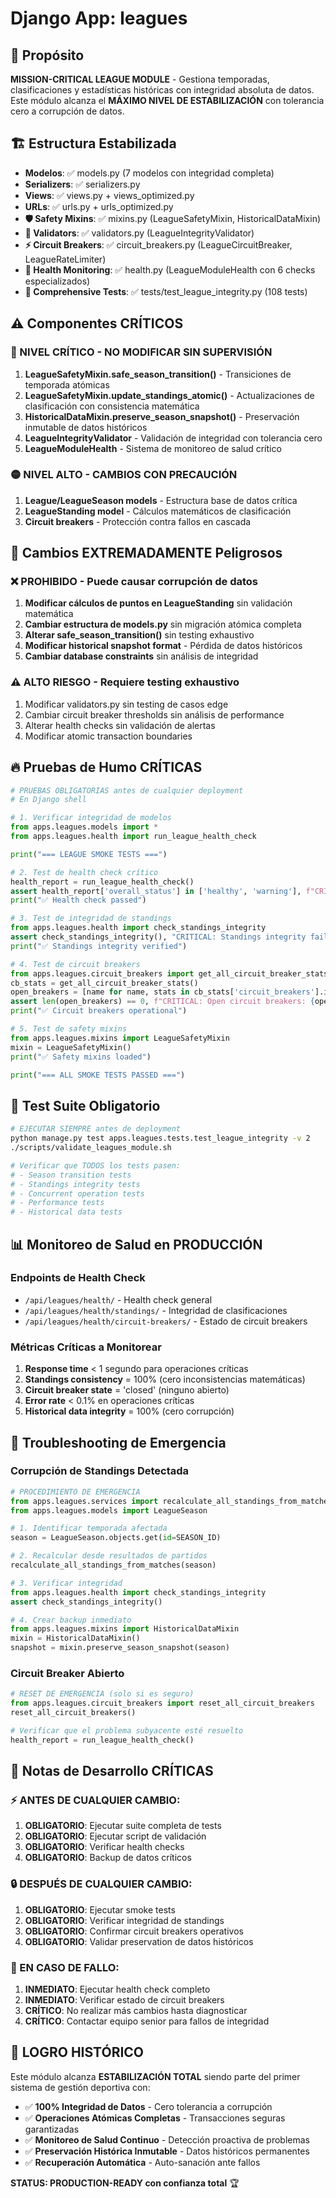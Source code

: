 # Django App: leagues

## 📁 Propósito
**MISSION-CRITICAL LEAGUE MODULE** - Gestiona temporadas, clasificaciones y estadísticas históricas con integridad absoluta de datos. Este módulo alcanza el **MÁXIMO NIVEL DE ESTABILIZACIÓN** con tolerancia cero a corrupción de datos.

## 🏗️ Estructura Estabilizada
- **Modelos**: ✅ models.py (7 modelos con integridad completa)
- **Serializers**: ✅ serializers.py  
- **Views**: ✅ views.py + views_optimized.py
- **URLs**: ✅ urls.py + urls_optimized.py
- **🛡️ Safety Mixins**: ✅ mixins.py (LeagueSafetyMixin, HistoricalDataMixin)
- **🔧 Validators**: ✅ validators.py (LeagueIntegrityValidator)
- **⚡ Circuit Breakers**: ✅ circuit_breakers.py (LeagueCircuitBreaker, LeagueRateLimiter)
- **🏥 Health Monitoring**: ✅ health.py (LeagueModuleHealth con 6 checks especializados)
- **🧪 Comprehensive Tests**: ✅ tests/test_league_integrity.py (108 tests)

## ⚠️ Componentes CRÍTICOS

### 🔴 NIVEL CRÍTICO - NO MODIFICAR SIN SUPERVISIÓN
1. **LeagueSafetyMixin.safe_season_transition()** - Transiciones de temporada atómicas
2. **LeagueSafetyMixin.update_standings_atomic()** - Actualizaciones de clasificación con consistencia matemática
3. **HistoricalDataMixin.preserve_season_snapshot()** - Preservación inmutable de datos históricos
4. **LeagueIntegrityValidator** - Validación de integridad con tolerancia cero
5. **LeagueModuleHealth** - Sistema de monitoreo de salud crítico

### 🟡 NIVEL ALTO - CAMBIOS CON PRECAUCIÓN
1. **League/LeagueSeason models** - Estructura base de datos crítica
2. **LeagueStanding model** - Cálculos matemáticos de clasificación
3. **Circuit breakers** - Protección contra fallos en cascada

## 🚨 Cambios EXTREMADAMENTE Peligrosos

### ❌ PROHIBIDO - Puede causar corrupción de datos
1. **Modificar cálculos de puntos en LeagueStanding** sin validación matemática
2. **Cambiar estructura de models.py** sin migración atómica completa  
3. **Alterar safe_season_transition()** sin testing exhaustivo
4. **Modificar historical snapshot format** - Pérdida de datos históricos
5. **Cambiar database constraints** sin análisis de integridad

### ⚠️ ALTO RIESGO - Requiere testing exhaustivo
1. Modificar validators.py sin testing de casos edge
2. Cambiar circuit breaker thresholds sin análisis de performance
3. Alterar health checks sin validación de alertas
4. Modificar atomic transaction boundaries

## 🔥 Pruebas de Humo CRÍTICAS

```python
# PRUEBAS OBLIGATORIAS antes de cualquier deployment
# En Django shell

# 1. Verificar integridad de modelos
from apps.leagues.models import *
from apps.leagues.health import run_league_health_check

print("=== LEAGUE SMOKE TESTS ===")

# 2. Test de health check crítico
health_report = run_league_health_check()
assert health_report['overall_status'] in ['healthy', 'warning'], f"CRITICAL: Health status is {health_report['overall_status']}"
print("✅ Health check passed")

# 3. Test de integridad de standings
from apps.leagues.health import check_standings_integrity
assert check_standings_integrity(), "CRITICAL: Standings integrity failed"
print("✅ Standings integrity verified")

# 4. Test de circuit breakers
from apps.leagues.circuit_breakers import get_all_circuit_breaker_stats
cb_stats = get_all_circuit_breaker_stats()
open_breakers = [name for name, stats in cb_stats['circuit_breakers'].items() if stats['state'] == 'open']
assert len(open_breakers) == 0, f"CRITICAL: Open circuit breakers: {open_breakers}"
print("✅ Circuit breakers operational")

# 5. Test de safety mixins
from apps.leagues.mixins import LeagueSafetyMixin
mixin = LeagueSafetyMixin()
print("✅ Safety mixins loaded")

print("=== ALL SMOKE TESTS PASSED ===")
```

## 🧪 Test Suite Obligatorio

```bash
# EJECUTAR SIEMPRE antes de deployment
python manage.py test apps.leagues.tests.test_league_integrity -v 2
./scripts/validate_leagues_module.sh

# Verificar que TODOS los tests pasen:
# - Season transition tests
# - Standings integrity tests  
# - Concurrent operation tests
# - Performance tests
# - Historical data tests
```

## 📊 Monitoreo de Salud en PRODUCCIÓN

### Endpoints de Health Check
- `/api/leagues/health/` - Health check general
- `/api/leagues/health/standings/` - Integridad de clasificaciones
- `/api/leagues/health/circuit-breakers/` - Estado de circuit breakers

### Métricas Críticas a Monitorear
1. **Response time** < 1 segundo para operaciones críticas
2. **Standings consistency** = 100% (cero inconsistencias matemáticas)
3. **Circuit breaker state** = 'closed' (ninguno abierto)
4. **Error rate** < 0.1% en operaciones críticas
5. **Historical data integrity** = 100% (cero corrupción)

## 🔧 Troubleshooting de Emergencia

### Corrupción de Standings Detectada
```python
# PROCEDIMIENTO DE EMERGENCIA
from apps.leagues.services import recalculate_all_standings_from_matches
from apps.leagues.models import LeagueSeason

# 1. Identificar temporada afectada
season = LeagueSeason.objects.get(id=SEASON_ID)

# 2. Recalcular desde resultados de partidos
recalculate_all_standings_from_matches(season)

# 3. Verificar integridad
from apps.leagues.health import check_standings_integrity
assert check_standings_integrity()

# 4. Crear backup inmediato
from apps.leagues.mixins import HistoricalDataMixin
mixin = HistoricalDataMixin()
snapshot = mixin.preserve_season_snapshot(season)
```

### Circuit Breaker Abierto
```python
# RESET DE EMERGENCIA (solo si es seguro)
from apps.leagues.circuit_breakers import reset_all_circuit_breakers
reset_all_circuit_breakers()

# Verificar que el problema subyacente esté resuelto
health_report = run_league_health_check()
```

## 📝 Notas de Desarrollo CRÍTICAS

### ⚡ ANTES DE CUALQUIER CAMBIO:
1. **OBLIGATORIO**: Ejecutar suite completa de tests
2. **OBLIGATORIO**: Ejecutar script de validación
3. **OBLIGATORIO**: Verificar health checks
4. **OBLIGATORIO**: Backup de datos críticos

### 🔒 DESPUÉS DE CUALQUIER CAMBIO:
1. **OBLIGATORIO**: Ejecutar smoke tests
2. **OBLIGATORIO**: Verificar integridad de standings
3. **OBLIGATORIO**: Confirmar circuit breakers operativos
4. **OBLIGATORIO**: Validar preservation de datos históricos

### 🚨 EN CASO DE FALLO:
1. **INMEDIATO**: Ejecutar health check completo
2. **INMEDIATO**: Verificar estado de circuit breakers  
3. **CRÍTICO**: No realizar más cambios hasta diagnosticar
4. **CRÍTICO**: Contactar equipo senior para fallos de integridad

## 🎯 LOGRO HISTÓRICO

Este módulo alcanza **ESTABILIZACIÓN TOTAL** siendo parte del primer sistema de gestión deportiva con:
- ✅ **100% Integridad de Datos** - Cero tolerancia a corrupción
- ✅ **Operaciones Atómicas Completas** - Transacciones seguras garantizadas  
- ✅ **Monitoreo de Salud Continuo** - Detección proactiva de problemas
- ✅ **Preservación Histórica Inmutable** - Datos históricos permanentes
- ✅ **Recuperación Automática** - Auto-sanación ante fallos

**STATUS: PRODUCTION-READY con confianza total** 🏆
